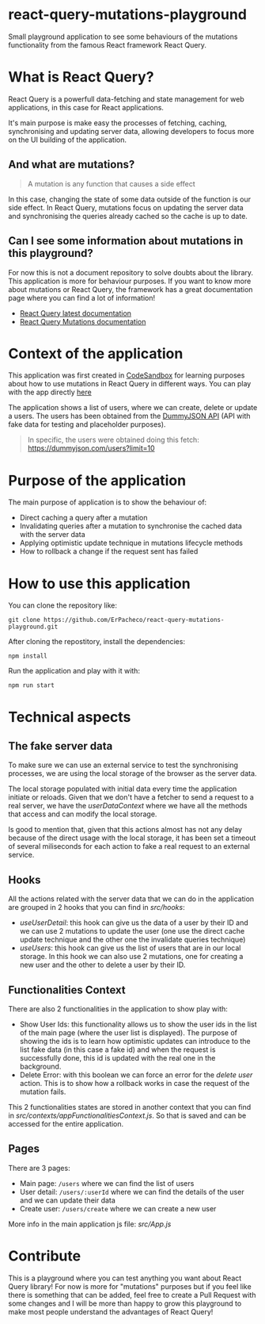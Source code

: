 # react-query-mutations-playground

Small playground application to see some behaviours of the mutations functionality from the famous React framework React Query.

# What is React Query?

React Query is a powerfull data-fetching and state management for web applications, in this case for React applications.

It's main purpose is make easy the processes of fetching, caching, synchronising and updating server data, allowing developers to focus more on the UI building of the application.

## And what are mutations?

> A mutation is any function that causes a side effect

In this case, changing the state of some data outside of the function is our side effect. In React Query, mutations focus on updating the server data and synchronising the queries already cached so the cache is up to date.

## Can I see some information about mutations in this playground?

For now this is not a document repository to solve doubts about the library. This application is more for behaviour purposes. If you want to know more about mutations or React Query, the framework has a great documentation page where you can find a lot of information!

- [React Query latest documentation](https://tanstack.com/query/latest/docs/react/overview)
- [React Query Mutations documentation](https://tanstack.com/query/v4/docs/react/guides/mutations)

# Context of the application

This application was first created in [CodeSandbox](https://codesandbox.io/) for learning purposes about how to use mutations in React Query in different ways. You can play with the app directly [here](https://codesandbox.io/s/github/ErPacheco/react-query-mutations-playground)

The application shows a list of users, where we can create, delete or update a users. The users has been obtained from the [DummyJSON API](https://dummyjson.com) (API with fake data for testing and placeholder purposes).

> In specific, the users were obtained doing this fetch: https://dummyjson.com/users?limit=10

# Purpose of the application

The main purpose of application is to show the behaviour of:

- Direct caching a query after a mutation
- Invalidating queries after a mutation to synchronise the cached data with the server data
- Applying optimistic update technique in mutations lifecycle methods
- How to rollback a change if the request sent has failed

# How to use this application

You can clone the repository like:

```
git clone https://github.com/ErPacheco/react-query-mutations-playground.git
```

After cloning the repostitory, install the dependencies:

```
npm install
```

Run the application and play with it with:

```
npm run start
```

# Technical aspects

## The fake server data

To make sure we can use an external service to test the synchronising processes, we are using the local storage of the browser as the server data.

The local storage populated with initial data every time the application initiate or reloads. Given that we don't have a fetcher to send a request to a real server, we have the _userDataContext_ where we have all the methods that access and can modify the local storage.

Is good to mention that, given that this actions almost has not any delay because of the direct usage with the local storage, it has been set a timeout of several miliseconds for each action to fake a real request to an external service.

## Hooks

All the actions related with the server data that we can do in the application are grouped in 2 hooks that you can find in _src/hooks_:

- _useUserDetail_: this hook can give us the data of a user by their ID and we can use 2 mutations to update the user (one use the direct cache update technique and the other one the invalidate queries technique)
- _useUsers_: this hook can give us the list of users that are in our local storage. In this hook we can also use 2 mutations, one for creating a new user and the other to delete a user by their ID.

## Functionalities Context

There are also 2 functionalities in the application to show play with:

- Show User Ids: this functionality allows us to show the user ids in the list of the main page (where the user list is displayed). The purpose of showing the ids is to learn how optimistic updates can introduce to the list fake data (in this case a fake id) and when the request is successfully done, this id is updated with the real one in the background.
- Delete Error: with this boolean we can force an error for the _delete user_ action. This is to show how a rollback works in case the request of the mutation fails.

This 2 functionalities states are stored in another context that you can find in _src/contexts/appFunctionalitiesContext.js_. So that is saved and can be accessed for the entire application.

## Pages

There are 3 pages:

- Main page: `/users` where we can find the list of users
- User detail: `/users/:userId` where we can find the details of the user and we can update their data
- Create user: `/users/create` where we can create a new user

More info in the main application js file: _src/App.js_

# Contribute

This is a playground where you can test anything you want about React Query library! For now is more for "mutations" purposes but if you feel like there is something that can be added, feel free to create a Pull Request with some changes and I will be more than happy to grow this playground to make most people understand the advantages of React Query!
